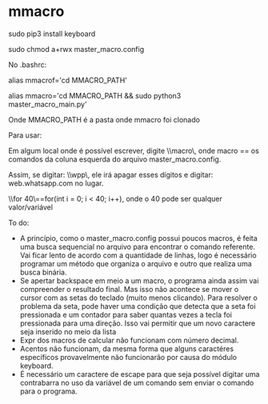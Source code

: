 # mmacro

sudo pip3 install keyboard

sudo chmod a+rwx master_macro.config

No .bashrc:

alias mmacrof='cd MMACRO_PATH'

alias mmacro='cd MMACRO_PATH && sudo python3 master_macro_main.py'

Onde MMACRO_PATH é a pasta onde mmacro foi clonado


Para usar:

Em algum local onde é possível escrever, digite \\\\macro\\, onde macro == os comandos da coluna esquerda do arquivo master_macro.config.

Assim, se digitar: \\\\wpp\\, ele irá apagar esses dígitos e digitar: web.whatsapp.com no lugar.

\\\\for 40\\==for(int i = 0; i < 40; i++), onde o 40 pode ser qualquer valor/variável



To do:
- A princípio, como o master_macro.config possui poucos macros, é feita uma busca sequencial no arquivo para encontrar o comando referente. Vai ficar lento de acordo com a quantidade de linhas, logo é necessário programar um método que organiza o arquivo e outro que realiza uma busca binária.
- Se apertar backspace em meio a um macro, o programa ainda assim vai compreender o resultado final. Mas isso não acontece se mover o cursor com as setas do teclado (muito menos clicando). Para resolver o problema da seta, pode haver uma condição que detecta que a seta foi pressionada e um contador para saber quantas vezes a tecla foi pressionada para uma direção. Isso vai permitir que um novo caractere seja inserido no meio da lista
- Expr dos macros de calcular não funcionam com número decimal.
- Acentos não funcionam, da mesma forma que alguns caractéres específicos provavelmente não funcionarão por causa do módulo keyboard.
- É necessário um caractere de escape para que seja possível digitar uma contrabarra no uso da variável de um comando sem enviar o comando para o programa.
